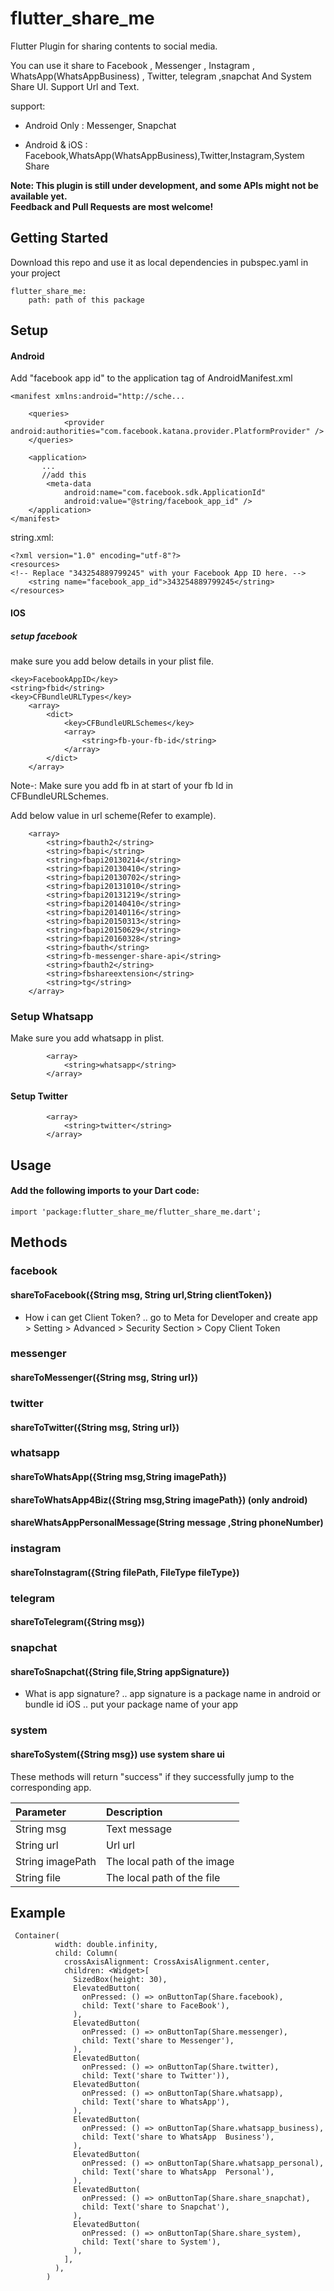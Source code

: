 # flutter_share_me

Flutter Plugin for sharing contents to social media.

You can use it share to Facebook , Messenger , Instagram , WhatsApp(WhatsAppBusiness) , Twitter, telegram ,snapchat And System Share UI.
Support Url and Text.

support:
 - Android Only :  Messenger, Snapchat

 - Android & iOS :  Facebook,WhatsApp(WhatsAppBusiness),Twitter,Instagram,System Share

**Note: This plugin is still under development, and some APIs might not be available yet.  
Feedback and Pull Requests are most welcome!**

## Getting Started

Download this repo and use it as local dependencies
in pubspec.yaml in your project
```
flutter_share_me:
    path: path of this package
```

## Setup 

#### Android

Add "facebook app id" to the application tag of AndroidManifest.xml
```
<manifest xmlns:android="http://sche...

    <queries>
            <provider android:authorities="com.facebook.katana.provider.PlatformProvider" />
    </queries>

    <application>
       ...
       //add this 
        <meta-data
            android:name="com.facebook.sdk.ApplicationId"
            android:value="@string/facebook_app_id" />
    </application>
</manifest>
```

string.xml:
```
<?xml version="1.0" encoding="utf-8"?>
<resources>
<!-- Replace "343254889799245" with your Facebook App ID here. -->
    <string name="facebook_app_id">343254889799245</string>
</resources>
```


#### IOS
    
##### setup facebook

make sure you add below details in your plist file.

```
<key>FacebookAppID</key>
<string>fbid</string>
<key>CFBundleURLTypes</key>
	<array>
		<dict>
			<key>CFBundleURLSchemes</key>
			<array>
				<string>fb-your-fb-id</string>
			</array>
		</dict>
	</array>

```
Note-: Make sure you add fb in  at start of your fb Id in CFBundleURLSchemes.

Add below value in url scheme(Refer to example).


```<key>LSApplicationQueriesSchemes</key>
	<array>
		<string>fbauth2</string>
		<string>fbapi</string>
		<string>fbapi20130214</string>
		<string>fbapi20130410</string>
		<string>fbapi20130702</string>
		<string>fbapi20131010</string>
		<string>fbapi20131219</string>
		<string>fbapi20140410</string>
		<string>fbapi20140116</string>
		<string>fbapi20150313</string>
		<string>fbapi20150629</string>
		<string>fbapi20160328</string>
		<string>fbauth</string>
		<string>fb-messenger-share-api</string>
		<string>fbauth2</string>
		<string>fbshareextension</string>
		<string>tg</string>
	</array>
```

### Setup Whatsapp

Make sure you add whatsapp in plist.

````<key>LSApplicationQueriesSchemes</key>
        <array>
            <string>whatsapp</string>
        </array>
````

#### Setup Twitter

````<key>LSApplicationQueriesSchemes</key>
        <array>
            <string>twitter</string>
        </array>
````

## Usage

#### Add the following imports to your Dart code:

```
import 'package:flutter_share_me/flutter_share_me.dart';
```

## Methods

### facebook
#### shareToFacebook({String msg, String url,String clientToken})

- How i can get Client Token? ..
go to Meta for Developer and create app > Setting > Advanced > Security Section > Copy Client Token

### messenger
#### shareToMessenger({String msg, String url})

### twitter
#### shareToTwitter({String msg, String url})   

### whatsapp
#### shareToWhatsApp({String msg,String imagePath})
#### shareToWhatsApp4Biz({String msg,String imagePath})  (only android)
#### shareWhatsAppPersonalMessage(String message ,String phoneNumber)

### instagram
#### shareToInstagram({String filePath, FileType fileType})

### telegram
#### shareToTelegram({String msg})

### snapchat
#### shareToSnapchat({String file,String appSignature})

- What is app signature? ..
app signature is a package name in android or bundle id iOS .. put your package name of your app

### system
#### shareToSystem({String msg})   use system share ui

These methods will return "success" if they successfully jump to the corresponding app.

| Parameter  | Description  |
| :------------ | :------------ |
| String msg  | Text message  |
| String url  | Url url  |
| String imagePath  |The local path of the image   |
| String file  |The local path of the file   |

## Example
```
 Container(
          width: double.infinity,
          child: Column(
            crossAxisAlignment: CrossAxisAlignment.center,
            children: <Widget>[
              SizedBox(height: 30),
              ElevatedButton(
                onPressed: () => onButtonTap(Share.facebook),
                child: Text('share to FaceBook'),
              ),
              ElevatedButton(
                onPressed: () => onButtonTap(Share.messenger),
                child: Text('share to Messenger'),
              ),
              ElevatedButton(
                onPressed: () => onButtonTap(Share.twitter),
                child: Text('share to Twitter')),
              ElevatedButton(
                onPressed: () => onButtonTap(Share.whatsapp),
                child: Text('share to WhatsApp'),
              ),
              ElevatedButton(
                onPressed: () => onButtonTap(Share.whatsapp_business),
                child: Text('share to WhatsApp  Business'),
              ),
              ElevatedButton(
                onPressed: () => onButtonTap(Share.whatsapp_personal),
                child: Text('share to WhatsApp  Personal'),
              ),
              ElevatedButton(
                onPressed: () => onButtonTap(Share.share_snapchat),
                child: Text('share to Snapchat'),
              ),
              ElevatedButton(
                onPressed: () => onButtonTap(Share.share_system),
                child: Text('share to System'),
              ),
            ],
          ),
        )
```

